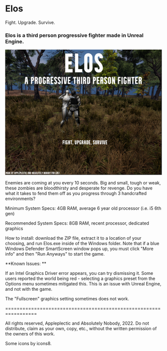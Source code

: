 # Elos

Fight. Upgrade. Survive.

### Elos is a third person progressive fighter made in Unreal Engine.

![elos.png](./Elos-coverart.png)

Enemies are coming at you every 10 seconds. Big and small, tough or weak, these zombies are bloodthirsty and desperate for revenge. Do you have what it takes to fend them off as you progress through 3 handcrafted environments?

Minimum System Specs: 4GB RAM, average 6 year old processor (i.e. i5 6th gen)

Recommended System Specs: 8GB RAM, recent processor, dedicated graphics

How to install: download the ZIP file, extract it to a location of your choosing, and run Elos.exe inside of the Windows folder. Note that if a blue Windows Defender SmartScreen window pops up, you must click "More info" and then "Run Anyways" to start the game.

**Known Issues: **

If an Intel Graphics Driver error appears, you can try dismissing it. Some users reported the world being red - selecting a graphics preset from the Options menu sometimes mitigated this. This is an issue with Unreal Engine, and not with the game.

The "Fullscreen" graphics setting sometimes does not work.

=================================================================

All rights reserved, Appleplectic and Absolutely Nobody, 2022. Do not distribute, claim as your own, copy, etc., without the written permission of the owners of this work.

Some icons by icons8.
